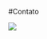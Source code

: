 #Contato

<img src='https://img.shields.io/badge/Gmail-D14836?style=for-the-badge&logo=gmail&logoColor=white'>

